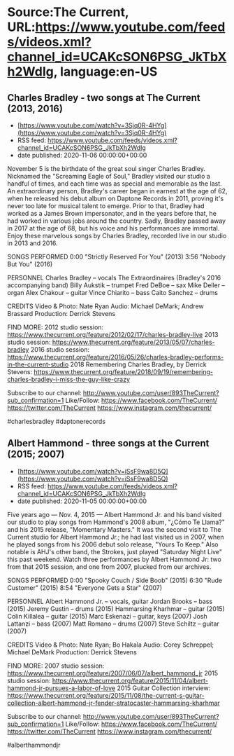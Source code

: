 # Source:The Current, URL:https://www.youtube.com/feeds/videos.xml?channel_id=UCAKcSON6PSG_JkTbXh2WdIg, language:en-US

## Charles Bradley - two songs at The Current (2013, 2016)
 - [https://www.youtube.com/watch?v=3Sjq0R-4HYg](https://www.youtube.com/watch?v=3Sjq0R-4HYg)
 - RSS feed: https://www.youtube.com/feeds/videos.xml?channel_id=UCAKcSON6PSG_JkTbXh2WdIg
 - date published: 2020-11-06 00:00:00+00:00

November 5 is the birthdate of the great soul singer Charles Bradley. Nicknamed the "Screaming Eagle of Soul," Bradley visited our studio a handful of times, and each time was as special and memorable as the last. An extraordinary person, Bradley's career began in earnest at the age of 62, when he released his debut album on Daptone Records in 2011, proving it's never too late for musical talent to emerge. Prior to that, Bradley had worked as a James Brown impersonator, and in the years before that, he had worked in various jobs around the country. Sadly, Bradley passed away in 2017 at the age of 68, but his voice and his performances are immortal. Enjoy these marvelous songs by Charles Bradley, recorded live in our studio in 2013 and 2016. 

SONGS PERFORMED
0:00 "Strictly Reserved For You" (2013)
3:56 "Nobody But You" (2016)

PERSONNEL
Charles Bradley – vocals
The Extraordinaires (Bradley's 2016 accompanying band)
Billy Aukstik – trumpet 
Fred DeBoe – sax 
Mike Deller – organ
Alex Chakour – guitar
Vince Chiarito – bass
Caito Sanchez – drums

CREDITS
Video & Photo: Nate Ryan
Audio: Michael DeMark; Andrew Brassard
Production: Derrick Stevens

FIND MORE:
2012 studio session: https://www.thecurrent.org/feature/2012/02/17/charles-bradley-live
2013 studio session: https://www.thecurrent.org/feature/2013/05/07/charles-bradley
2016 studio session:
https://www.thecurrent.org/feature/2016/05/26/charles-bradley-performs-in-the-current-studio
2018 Remembering Charles Bradley, by Derrick Stevens:
https://www.thecurrent.org/feature/2018/09/19/remembering-charles-bradley-i-miss-the-guy-like-crazy

Subscribe to our channel:
http://www.youtube.com/user/893TheCurrent?sub_confirmation=1
Like/Follow:
https://www.facebook.com/TheCurrent/
https://twitter.com/TheCurrent
https://www.instagram.com/thecurrent/

#charlesbradley #daptonerecords

## Albert Hammond - three songs at the Current (2015; 2007)
 - [https://www.youtube.com/watch?v=iSsF9wa8D5Q](https://www.youtube.com/watch?v=iSsF9wa8D5Q)
 - RSS feed: https://www.youtube.com/feeds/videos.xml?channel_id=UCAKcSON6PSG_JkTbXh2WdIg
 - date published: 2020-11-05 00:00:00+00:00

Five years ago — Nov. 4, 2015 — Albert Hammond Jr. and his band visited our studio to play songs from Hammond's 2008 album, "¿Cómo Te Llama?" and his 2015 release, "Momentary Masters." It was the second visit to The Current studio for Albert Hammond Jr.; he had last visited us in 2007, when he played songs from his 2006 debut solo release, "Yours To Keep." Also notable is AHJ's other band, the Strokes, just played "Saturday Night Live" this past weekend. Watch three performances by Albert Hammond Jr: two from that 2015 session, and one from 2007, plucked from our archives. 

SONGS PERFORMED
0:00 "Spooky Couch / Side Boob" (2015)
6:30 "Rude Customer" (2015)
8:54 "Everyone Gets a Star" (2007)

PERSONNEL
Albert Hammond Jr. – vocals, guitar
Jordan Brooks – bass (2015)
Jeremy Gustin – drums (2015)
Hammarsing Kharhmar – guitar (2015)
Colin Killalea – guitar (2015)
Marc Eskenazi – guitar, keys (2007)
Josh Lattanzi – bass (2007)
Matt Romano – drums (2007)
Steve Schiltz – guitar (2007)

CREDITS
Video & Photo: Nate Ryan; Bo Hakala
Audio: Corey Schreppel; Michael DeMark
Production: Derrick Stevens

FIND MORE:
2007 studio session: https://www.thecurrent.org/feature/2007/06/07/albert_hammond_jr
2015 studio session: https://www.thecurrent.org/feature/2015/11/04/albert-hammond-jr-pursues-a-labor-of-love
2015 Guitar Collection interview:
https://www.thecurrent.org/feature/2015/11/08/the-current-s-guitar-collection-albert-hammond-jr-fender-stratocaster-hammarsing-kharhmar

Subscribe to our channel:
http://www.youtube.com/user/893TheCurrent?sub_confirmation=1
Like/Follow:
https://www.facebook.com/TheCurrent/
https://twitter.com/TheCurrent
https://www.instagram.com/thecurrent/

#alberthammondjr

